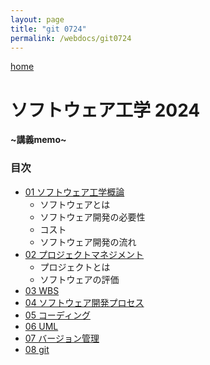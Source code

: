 ```yaml
---
layout: page
title: "git 0724"
permalink: /webdocs/git0724
---
```


[home](./)

# ソフトウェア工学 2024

**~講義memo~**

### 目次

* [01 ソフトウェア工学概論](/webdocs/git0724/01)
  * ソフトウェアとは
  * ソフトウェア開発の必要性
  * コスト
  * ソフトウェア開発の流れ
* [02 プロジェクトマネジメント](/webdocs/git0724/02)
  * プロジェクトとは
  * ソフトウェアの評価
* [03 WBS](/webdocs/git0724/03)
* [04 ソフトウェア開発プロセス](/webdocs/git0724/04)
* [05 コーディング](/webdocs/git0724/05)
* [06 UML](/webdocs/git0724/06)
* [07 バージョン管理](/webdocs/git0724/07)
* [08 git](/webdocs/git0724/08)
